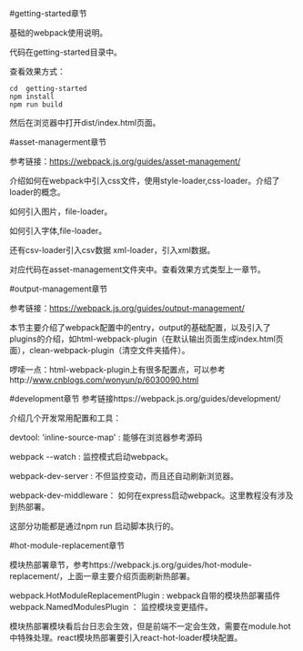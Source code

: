  
#getting-started章节

基础的webpack使用说明。

代码在getting-started目录中。

查看效果方式：

```
cd  getting-started
npm install
npm run build
```

然后在浏览器中打开dist/index.html页面。

#asset-managerment章节

参考链接：https://webpack.js.org/guides/asset-management/

介绍如何在webpack中引入css文件，使用style-loader,css-loader。介绍了loader的概念。

如何引入图片，file-loader。

如何引入字体,file-loader。

还有csv-loader引入csv数据 xml-loader，引入xml数据。

对应代码在asset-management文件夹中。查看效果方式类型上一章节。

#output-management章节

参考链接：https://webpack.js.org/guides/output-management/

本节主要介绍了webpack配置中的entry，output的基础配置，以及引入了plugins的介绍，如html-webpack-plugin（在默认输出页面生成index.html页面），clean-webpack-plugin（清空文件夹插件）。

啰嗦一点：html-webpack-plugin上有很多配置点，可以参考http://www.cnblogs.com/wonyun/p/6030090.html

#development章节
参考链接https://webpack.js.org/guides/development/

介绍几个开发常用配置和工具：

devtool: 'inline-source-map' : 能够在浏览器参考源码

webpack --watch  : 监控模式启动webpack。

webpack-dev-server :  不但监控变动，而且还自动刷新浏览器。

webpack-dev-middleware： 如何在express启动webpack。这里教程没有涉及到热部署。

这部分功能都是通过npm run 启动脚本执行的。

#hot-module-replacement章节

模块热部署章节，参考https://webpack.js.org/guides/hot-module-replacement/，上面一章主要介绍页面刷新热部署。

webpack.HotModuleReplacementPlugin : webpack自带的模块热部署插件
webpack.NamedModulesPlugin  ： 监控模块变更插件。

模块热部署模块看后台日志会生效，但是前端不一定会生效，需要在module.hot中特殊处理。react模块热部署要引入react-hot-loader模块配置。




